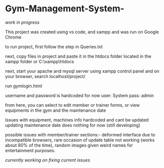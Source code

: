 # Gym-Management-System-
*work in progress*

This project was created using vs code, and xampp and was run on Google Chrome

to run project, first follow the step in Queries.txt

next, copy files in project and paste it in the htdocs folder located in the xampp folder
or C:\xampp\htdocs

next, start your apache and mysql server using xampp control panel and on your browser, search localhost/project/

run gymlogin.html

username and password is hardcoded for now
user: System
pass: admin

from here, you can select to edit member or trainer forms, or view equipments in the gym and the maintenance date

Issues with equipment, 
machines info hardcoded and cant be updated
updating maintenance date does nothing for now (still developing)

possible issues with member/trainer sections:-
deformed interface due to incompatible browsers,
rare occasion of update table not working (works about 80% of the time),
random images given weird names for entertainment purposes.

*currently working on fixing current issues*
